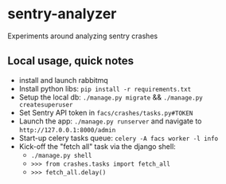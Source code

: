 # sentry-analyzer
Experiments around analyzing sentry crashes

## Local usage, quick notes
- install and launch rabbitmq
- Install python libs: `pip install -r requirements.txt`
- Setup the local db: `./manage.py migrate` && `./manage.py createsuperuser`
- Set Sentry API token in `facs/crashes/tasks.py#TOKEN`
- Launch the app: `./manage.py runserver` and navigate to `http://127.0.0.1:8000/admin`
- Start-up celery tasks queue: `celery -A facs worker -l info`
- Kick-off the "fetch all" task via the django shell:
  - `./manage.py shell`
  - `>>> from crashes.tasks import fetch_all`
  - `>>> fetch_all.delay()`
